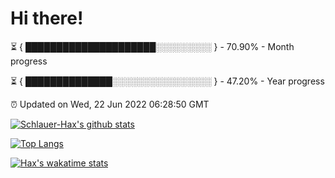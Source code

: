 # Hi there!

⏳ { █████████████████████░░░░░░░░░ } - 70.90% - Month progress

⏳ { ██████████████░░░░░░░░░░░░░░░░ } - 47.20% - Year progress

⏰ Updated on Wed, 22 Jun 2022 06:28:50 GMT


[![Schlauer-Hax's github stats](https://github-readme-stats.vercel.app/api?username=Schlauer-Hax&show_icons=true&theme=dark&count_private=true)](https://github.com/Schlauer-Hax)


[![Top Langs](https://github-readme-stats.vercel.app/api/top-langs/?username=Schlauer-Hax&layout=compact&theme=dark)](https://github.com/Schlauer-Hax?tab=repositories)


[![Hax's wakatime stats](https://github-readme-stats.vercel.app/api/wakatime?username=Hax&theme=dark)](https://wakatime.com/@Hax)


